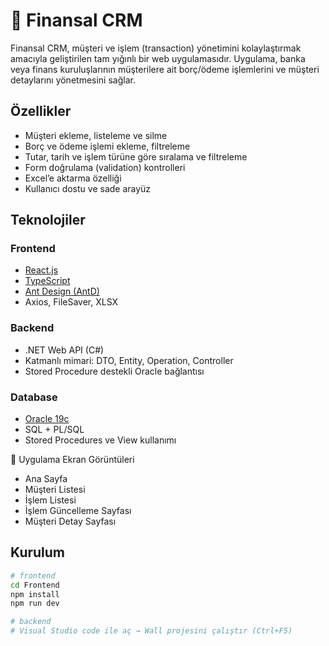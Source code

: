 # 💼 Finansal CRM

Finansal CRM, müşteri ve işlem (transaction) yönetimini kolaylaştırmak amacıyla geliştirilen tam yığınlı bir web uygulamasıdır. Uygulama, banka veya finans kuruluşlarının müşterilere ait borç/ödeme işlemlerini ve müşteri detaylarını yönetmesini sağlar.

## Özellikler

- Müşteri ekleme, listeleme ve silme
- Borç ve ödeme işlemi ekleme, filtreleme
- Tutar, tarih ve işlem türüne göre sıralama ve filtreleme
- Form doğrulama (validation) kontrolleri
- Excel’e aktarma özelliği
- Kullanıcı dostu ve sade arayüz

## Teknolojiler

### Frontend
- [React.js](https://reactjs.org/)
- [TypeScript](https://www.typescriptlang.org/)
- [Ant Design (AntD)](https://ant.design/)
- Axios, FileSaver, XLSX

### Backend
- .NET Web API (C#)
- Katmanlı mimari: DTO, Entity, Operation, Controller
- Stored Procedure destekli Oracle bağlantısı

### Database
- [Oracle 19c](https://www.oracle.com/database/technologies/)
- SQL + PL/SQL
- Stored Procedures ve View kullanımı

📸 Uygulama Ekran Görüntüleri
- Ana Sayfa
- Müşteri Listesi
- İşlem Listesi
- İşlem Güncelleme Sayfası
- Müşteri Detay Sayfası


## Kurulum

```bash
# frontend
cd Frontend
npm install
npm run dev

# backend
# Visual Studio code ile aç → Wall projesini çalıştır (Ctrl+F5)
